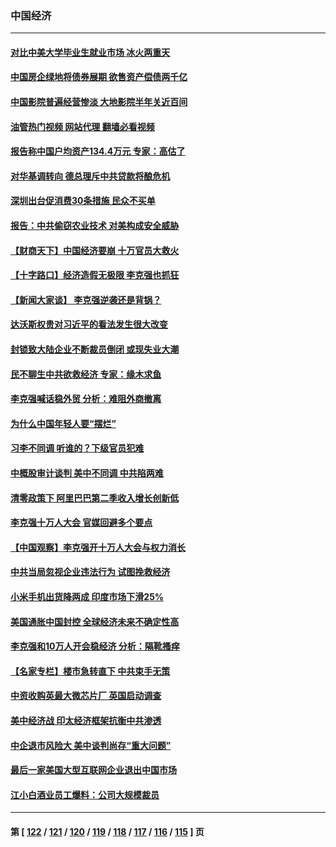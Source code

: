 ### 中国经济
---
#### [对比中美大学毕业生就业市场 冰火两重天](../../pages/ncid283/n13747528.md?05291245) 
#### [中国房企绿地将债券展期 欲售资产偿债两千亿](../../pages/ncid283/n13747588.md?05291245) 
#### [中国影院普遍经营惨淡 大地影院半年关近百间](../../pages/ncid283/n13747568.md?05291245) 
#### [油管热门视频 网站代理 翻墙必看视频](http://209.222.30.114:81/youtube.html?05291245)
#### [报告称中国户均资产134.4万元 专家：高估了](../../pages/ncid283/n13747372.md?05291245) 
#### [对华基调转向 德总理斥中共贷款将酿危机](../../pages/ncid283/n13747475.md?05291245) 
#### [深圳出台促消费30条措施 民众不买单](../../pages/ncid283/n13747351.md?05291245) 
#### [报告：中共偷窃农业技术 对美构成安全威胁](../../pages/ncid283/n13747006.md?05291245) 
#### [【财商天下】中国经济要崩 十万官员大救火](../../pages/ncid283/n13746961.md?05291245) 
#### [【十字路口】经济造假无极限 李克强也抓狂](../../pages/ncid283/n13746782.md?05291245) 
#### [【新闻大家谈】 李克强逆袭还是背锅？](../../pages/ncid283/n13746781.md?05291245) 
#### [达沃斯权贵对习近平的看法发生很大改变](../../pages/ncid283/n13746167.md?05291245) 
#### [封锁致大陆企业不断裁员倒闭 或现失业大潮](../../pages/ncid283/n13746498.md?05291245) 
#### [民不聊生中共欲救经济 专家：缘木求鱼](../../pages/ncid283/n13746227.md?05291245) 
#### [李克强喊话稳外贸 分析：难阻外商撤离](../../pages/ncid283/n13746266.md?05291245) 
#### [为什么中国年轻人要“摆烂”](../../pages/ncid283/n13746219.md?05291245) 
#### [习李不同调 听谁的？下级官员犯难](../../pages/ncid283/n13746171.md?05291245) 
#### [中概股审计谈判 美中不同调 中共陷两难](../../pages/ncid283/n13746049.md?05291245) 
#### [清零政策下 阿里巴巴第二季收入增长创新低](../../pages/ncid283/n13746107.md?05291245) 
#### [李克强十万人大会 官媒回避多个要点](../../pages/ncid283/n13746051.md?05291245) 
#### [【中国观察】李克强开十万人大会与权力消长](../../pages/ncid283/n13745814.md?05291245) 
#### [中共当局忽视企业违法行为 试图挽救经济](../../pages/ncid283/n13745568.md?05291245) 
#### [小米手机出货降两成 印度市场下滑25%](../../pages/ncid283/n13745576.md?05291245) 
#### [美国通胀中国封控 全球经济未来不确定性高](../../pages/ncid283/n13745529.md?05291245) 
#### [李克强和10万人开会稳经济 分析：隔靴搔痒](../../pages/ncid283/n13744468.md?05291245) 
#### [【名家专栏】楼市急转直下 中共束手无策](../../pages/ncid283/n13745026.md?05291245) 
#### [中资收购英最大微芯片厂 英国启动调查](../../pages/ncid283/n13745209.md?05291245) 
#### [美中经济战 印太经济框架抗衡中共渗透](../../pages/ncid283/n13744604.md?05291245) 
#### [中企退市风险大 美中谈判尚存“重大问题”](../../pages/ncid283/n13744554.md?05291245) 
#### [最后一家美国大型互联网企业退出中国市场](../../pages/ncid283/n13744579.md?05291245) 
#### [江小白酒业员工爆料：公司大规模裁员](../../pages/ncid283/n13744477.md?05291245) 

---
#### 第 [ [122](./122.md?05291245) / [121](./121.md?05291245) / [120](./120.md?05291245) / [119](./119.md?05291245) / [118](./118.md?05291245) / [117](./117.md?05291245) / [116](./116.md?05291245) / [115](./115.md?05291245) ] 页
